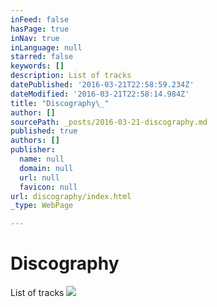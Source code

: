 ```yaml
---
inFeed: false
hasPage: true
inNav: true
inLanguage: null
starred: false
keywords: []
description: List of tracks
datePublished: '2016-03-21T22:58:59.234Z'
dateModified: '2016-03-21T22:58:14.984Z'
title: "Discography\_"
author: []
sourcePath: _posts/2016-03-21-discography.md
published: true
authors: []
publisher:
  name: null
  domain: null
  url: null
  favicon: null
url: discography/index.html
_type: WebPage

---
```

# Discography 

List of tracks
![](https://the-grid-user-content.s3-us-west-2.amazonaws.com/c9852c22-7f3f-47c4-9f99-3ba9732a6fc3.jpg)